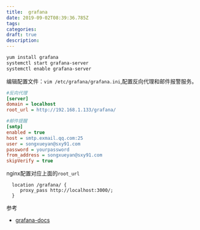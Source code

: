 ```yaml
---
title:  grafana
date: 2019-09-02T08:39:36.785Z
tags: 
categories:
draft: true
description: 
---
```




```bash
yum install grafana
systemctl start grafana-server
systemctl enable grafana-server
```

编辑配置文件：`vim /etc/grafana/grafana.ini`,配置反向代理和邮件报警服务。

```ini
#反向代理
[server]
domain = localhost
root_url = http://192.168.1.133/grafana/

#邮件提醒
[smtp]
enabled = true
host = smtp.exmail.qq.com:25
user = songxueyan@sxy91.com
password = yourpassword
from_address = songxueyan@sxy91.com
skipVerify = true
```

nginx配置对应上面的`root_url`

```nginx
  location /grafana/ {
     proxy_pass http://localhost:3000/;
  }
```


参考

- [grafana-docs](https://grafana.com/docs/)
